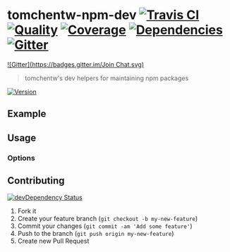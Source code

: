 # tomchentw-npm-dev [![Travis CI][travis-image]][travis-url] [![Quality][codeclimate-image]][codeclimate-url] [![Coverage][codeclimate-coverage-image]][codeclimate-coverage-url] [![Dependencies][gemnasium-image]][gemnasium-url] [![Gitter][gitter-image]][gitter-url]
[![Gitter](https://badges.gitter.im/Join Chat.svg)](https://gitter.im/tomchentw/tomchentw-npm-dev?utm_source=badge&utm_medium=badge&utm_campaign=pr-badge&utm_content=badge)
> tomchentw's dev helpers for maintaining npm packages

[![Version][npm-image]][npm-url]


## Example


## Usage

### Options


## Contributing

[![devDependency Status][david-dm-image]][david-dm-url]

1. Fork it
2. Create your feature branch (`git checkout -b my-new-feature`)
3. Commit your changes (`git commit -am 'Add some feature'`)
4. Push to the branch (`git push origin my-new-feature`)
5. Create new Pull Request


[npm-image]: https://img.shields.io/npm/v/tomchentw-npm-dev.svg?style=flat-square
[npm-url]: https://www.npmjs.org/package/tomchentw-npm-dev

[travis-image]: https://img.shields.io/travis/tomchentw/tomchentw-npm-dev.svg?style=flat-square
[travis-url]: https://travis-ci.org/tomchentw/tomchentw-npm-dev
[codeclimate-image]: https://img.shields.io/codeclimate/github/tomchentw/tomchentw-npm-dev.svg?style=flat-square
[codeclimate-url]: https://codeclimate.com/github/tomchentw/tomchentw-npm-dev
[codeclimate-coverage-image]: https://img.shields.io/codeclimate/coverage/github/tomchentw/tomchentw-npm-dev.svg?style=flat-square
[codeclimate-coverage-url]: https://codeclimate.com/github/tomchentw/tomchentw-npm-dev
[gemnasium-image]: https://img.shields.io/gemnasium/tomchentw/tomchentw-npm-dev.svg?style=flat-square
[gemnasium-url]: https://gemnasium.com/tomchentw/tomchentw-npm-dev
[gitter-image]: https://badges.gitter.im/Join%20Chat.svg
[gitter-url]: https://gitter.im/tomchentw/tomchentw-npm-dev?utm_source=badge&utm_medium=badge&utm_campaign=pr-badge&utm_content=badge
[david-dm-image]: https://img.shields.io/david/dev/tomchentw/tomchentw-npm-dev.svg?style=flat-square
[david-dm-url]: https://david-dm.org/tomchentw/tomchentw-npm-dev#info=devDependencies
